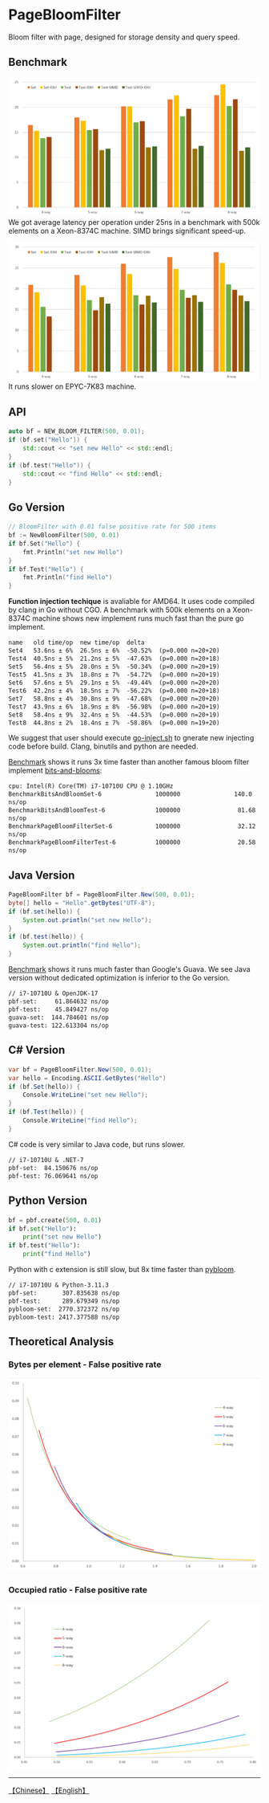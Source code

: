 # PageBloomFilter

Bloom filter with page, designed for storage density and query speed.

## Benchmark
![](images/Xeon-8374C.png)
We got average latency per operation under 25ns in a benchmark with 500k elements on a Xeon-8374C machine. SIMD brings significant speed-up.

![](images/EPYC-7K83.png)
It runs slower on EPYC-7K83 machine.

## API
```cpp
auto bf = NEW_BLOOM_FILTER(500, 0.01);
if (bf.set("Hello")) {
    std::cout << "set new Hello" << std::endl;
}
if (bf.test("Hello")) {
    std::cout << "find Hello" << std::endl;
}
```

## Go Version

```go
// BloomFilter with 0.01 false positive rate for 500 items
bf := NewBloomFilter(500, 0.01)
if bf.Set("Hello") {
    fmt.Println("set new Hello")
}
if bf.Test("Hello") {
    fmt.Println("find Hello")
}
```

**Function injection techique** is avaliable for AMD64. It uses code compiled by clang in Go without CGO. A benchmark with 500k elements on a Xeon-8374C machine shows new implement runs much fast than the pure go implement.

```
name   old time/op  new time/op  delta
Set4   53.6ns ± 6%  26.5ns ± 6%  -50.52%  (p=0.000 n=20+20)
Test4  40.5ns ± 5%  21.2ns ± 5%  -47.63%  (p=0.000 n=20+18)
Set5   56.4ns ± 5%  28.0ns ± 5%  -50.34%  (p=0.000 n=20+19)
Test5  41.5ns ± 3%  18.8ns ± 7%  -54.72%  (p=0.000 n=20+19)
Set6   57.6ns ± 5%  29.1ns ± 5%  -49.44%  (p=0.000 n=20+20)
Test6  42.2ns ± 4%  18.5ns ± 7%  -56.22%  (p=0.000 n=20+18)
Set7   58.8ns ± 4%  30.8ns ± 9%  -47.68%  (p=0.000 n=20+20)
Test7  43.9ns ± 6%  18.9ns ± 8%  -56.98%  (p=0.000 n=20+19)
Set8   58.4ns ± 9%  32.4ns ± 5%  -44.53%  (p=0.000 n=20+19)
Test8  44.8ns ± 2%  18.4ns ± 7%  -58.86%  (p=0.000 n=19+20)
```

We suggest that user should execute [go-inject.sh](pbf/go-inject.sh) to gnerate new injecting code before build. Clang, binutils and python are needed.

[Benchmark](https://gist.github.com/PeterRK/b0df9e80caaaee1e9349e295cb435a67) shows it runs 3x time faster than another famous bloom filter implement [bits-and-blooms](https://github.com/bits-and-blooms/bloom):
```
cpu: Intel(R) Core(TM) i7-10710U CPU @ 1.10GHz
BenchmarkBitsAndBloomSet-6               1000000               140.0 ns/op
BenchmarkBitsAndBloomTest-6              1000000                81.68 ns/op
BenchmarkPageBloomFilterSet-6            1000000                32.12 ns/op
BenchmarkPageBloomFilterTest-6           1000000                20.58 ns/op
```

## Java Version
```java
PageBloomFilter bf = PageBloomFilter.New(500, 0.01);
byte[] hello = "Hello".getBytes("UTF-8");
if (bf.set(hello)) {
    System.out.println("set new Hello");
}
if (bf.test(hello)) {
    System.out.println("find Hello");
}
```
[Benchmark](java/src/test/java/rk/pbf/Benchmark.java) shows it runs much faster than Google's Guava. We see Java version without dedicated optimization is inferior to the Go version.
```
// i7-10710U & OpenJDK-17
pbf-set:     61.864632 ns/op
pbf-test:    45.849427 ns/op
guava-set:  144.784601 ns/op
guava-test: 122.613304 ns/op
```

## C# Version
```csharp
var bf = PageBloomFilter.New(500, 0.01);
var hello = Encoding.ASCII.GetBytes("Hello")
if (bf.Set(hello)) {
    Console.WriteLine("set new Hello");
}
if (bf.Test(hello)) {
    Console.WriteLine("find Hello");
}
```
C# code is very similar to Java code, but runs slower.
```
// i7-10710U & .NET-7
pbf-set:  84.150676 ns/op
pbf-test: 76.069641 ns/op
```

## Python Version
```python
bf = pbf.create(500, 0.01)
if bf.set("Hello"):
    print("set new Hello")
if bf.test("Hello"):
    print("find Hello")
```
Python with c extension is still slow, but 8x time faster than [pybloom](https://github.com/jaybaird/python-bloomfilter).
```
// i7-10710U & Python-3.11.3
pbf-set:       307.835638 ns/op
pbf-test:      289.679349 ns/op
pybloom-set:  2770.372372 ns/op
pybloom-test: 2417.377588 ns/op
```

## Theoretical Analysis

### Bytes per element - False positive rate
![](images/byte.png)

### Occupied ratio - False positive rate
![](images/ratio.png)

---
[【Chinese】](README-CN.md) [【English】](README.md)
